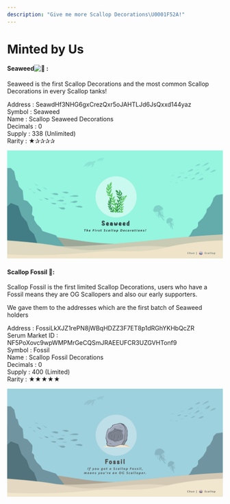 ```yaml
---
description: "Give me more Scallop Decorations\U0001F52A!"
---
```


# Minted by Us

####  Seaweed![:seedling:](https://discord.com/assets/38002403475def186f4b7ac64cc9d04f.svg) :

Seaweed is the first Scallop Decorations and the most common Scallop Decorations in every Scallop tanks!

Address : SeawdHf3NHG6gxCrezQxr5oJAHTLJd6JsQxxd144yaz  
Symbol : Seaweed  
Name : Scallop Seaweed Decorations  
Decimals : 0  
Supply : 338 \(Unlimited\)  
Rarity : ★✰✰✰✰

![](../.gitbook/assets/seaweed.jpeg)

#### 

#### Scallop Fossil 🗿:

Scallop Fossil is the first limited Scallop Decorations, users who have a Fossil means they are OG Scallopers and also our early supporters.

We gave them to the addresses which are the first batch of Seaweed holders

Address : FossiLkXJZ1rePN8jWBqHDZZ3F7ET8p1dRGhYKHbQcZR  
Serum Market ID : NF5PoXovc9wpWMPMrGeCQSmJRAEEUFCR3UZGVHTonf9  
Symbol : Fossil  
Name : Scallop Fossil Decorations  
Decimals : 0  
Supply : 400 \(Limited\)  
Rarity : ★★★★★

![](../.gitbook/assets/fossil.png)

